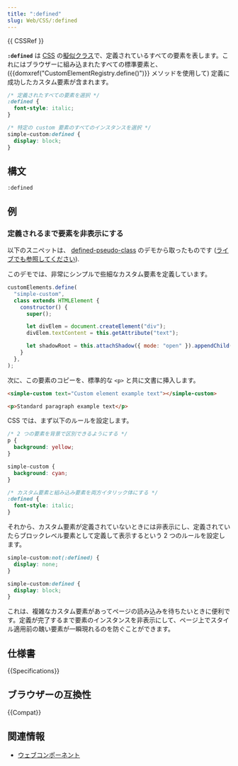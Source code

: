 ```yaml
---
title: ":defined"
slug: Web/CSS/:defined
---
```


{{ CSSRef }}

**`:defined`** は [CSS](/ja/docs/Web/CSS) の[擬似クラス](/ja/docs/Web/CSS/Pseudo-classes)で、定義されているすべての要素を表します。これにはブラウザーに組み込まれたすべての標準要素と、 ({{domxref("CustomElementRegistry.define()")}} メソッドを使用して) 定義に成功したカスタム要素が含まれます。

```css
/* 定義されたすべての要素を選択 */
:defined {
  font-style: italic;
}

/* 特定の custom 要素のすべてのインスタンスを選択 */
simple-custom:defined {
  display: block;
}
```

## 構文

```
:defined
```

## 例

### 定義されるまで要素を非表示にする

以下のスニペットは、 [defined-pseudo-class](https://github.com/mdn/web-components-examples/tree/master/defined-pseudo-class) のデモから取ったものです ([ライブでも参照してください](https://mdn.github.io/web-components-examples/defined-pseudo-class/)).

このデモでは、非常にシンプルで些細なカスタム要素を定義しています。

```js
customElements.define(
  "simple-custom",
  class extends HTMLElement {
    constructor() {
      super();

      let divElem = document.createElement("div");
      divElem.textContent = this.getAttribute("text");

      let shadowRoot = this.attachShadow({ mode: "open" }).appendChild(divElem);
    }
  },
);
```

次に、この要素のコピーを、標準的な `<p>` と共に文書に挿入します。

```html
<simple-custom text="Custom element example text"></simple-custom>

<p>Standard paragraph example text</p>
```

CSS では、まず以下のルールを設定します。

```css
/* 2 つの要素を背景で区別できるようにする */
p {
  background: yellow;
}

simple-custom {
  background: cyan;
}

/* カスタム要素と組み込み要素を両方イタリック体にする */
:defined {
  font-style: italic;
}
```

それから、カスタム要素が定義されていないときには非表示にし、定義されていたらブロックレベル要素として定義して表示するという 2 つのルールを設定します。

```css
simple-custom:not(:defined) {
  display: none;
}

simple-custom:defined {
  display: block;
}
```

これは、複雑なカスタム要素があってページの読み込みを待ちたいときに便利です。定義が完了するまで要素のインスタンスを非表示にして、ページ上でスタイル適用前の醜い要素が一瞬現れるのを防ぐことができます。

## 仕様書

{{Specifications}}

## ブラウザーの互換性

{{Compat}}

## 関連情報

- [ウェブコンポーネント](/ja/docs/Web/API/Web_components)
